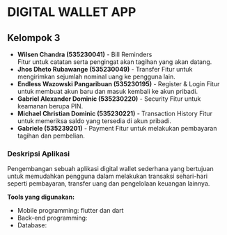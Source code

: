 # DIGITAL WALLET APP

## Kelompok 3
- **Wilsen Chandra (535230041)** - Bill Reminders  
  Fitur untuk catatan serta pengingat akan tagihan yang akan datang.
- **Jhos Dheto Rubawange (535230049)** - Transfer
  Fitur untuk mengirimkan sejumlah nominal uang ke pengguna lain.
- **Endless Wazowski Pangaribuan (535230195)** - Register & Login
  Fitur untuk membuat akun baru dan masuk kembali ke akun pribadi.
- **Gabriel Alexander Dominic (535230220)** - Security
  Fitur untuk keamanan berupa PIN.
- **Michael Christian Dominic (535230221)** - Transaction History
  Fitur untuk memeriksa saldo yang tersedia di akun pribadi.
- **Gabriele (535239201)** - Payment
  Fitur untuk melakukan pembayaran tagihan dan pembelian.


### Deskripsi Aplikasi
Pengembangan sebuah aplikasi digital wallet sederhana yang bertujuan untuk memudahkan pengguna dalam melakukan transaksi sehari-hari seperti pembayaran, transfer uang dan pengelolaan keuangan lainnya.

**Tools yang digunakan:**
  - Mobile programming: flutter dan dart
  - Back-end programming: 
  - Database: 
